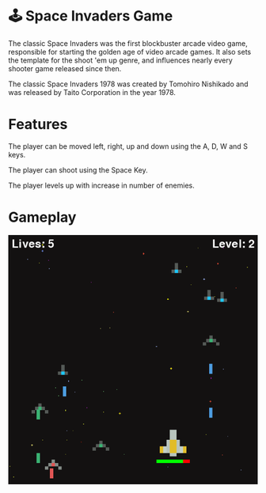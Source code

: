 # 🕹️ Space Invaders Game

The classic Space Invaders was the first blockbuster arcade video game, responsible for starting the golden age of video arcade games. It also sets the template for the shoot 'em up genre, and influences nearly every shooter game released since then.

The classic Space Invaders 1978 was created by Tomohiro Nishikado and was released by Taito Corporation in the year 1978.

# Features

The player can be moved left, right, up and down using the A, D, W and S keys.

The player can shoot using the Space Key.

The player levels up with increase in number of enemies.

# Gameplay

![Screenshot](assets/spaceinvaders.png)
